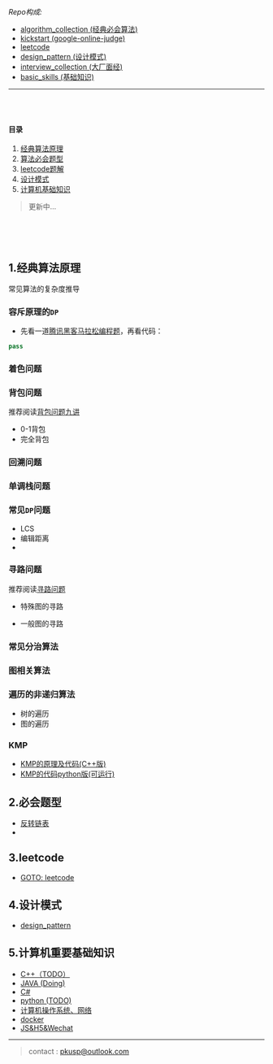 
*Repo构成:*
- [algorithm_collection (经典必会算法)](./algorithm_collection)
- [kickstart (google-online-judge) ](./kickstart)
- [leetcode](./leetcode)
- [design_pattern (设计模式) ](./design_pattern)
- [interview_collection (大厂面经)](./interview_collection)
- [basic_skills (基础知识)](./basic_skills)

---  
</BR>
</BR>

#### 目录  
1. [经典算法原理](##1.经典算法原理)     
2. [算法必会题型](##2.必会题型)  
3. [leetcode题解](##3.leetcode)  
4. [设计模式](##4.设计模式)
5. [计算机基础知识](##5.计算机重要基础知识)  
> 更新中...

</BR>
</BR>
</BR>

## 1.经典算法原理  


<!-- 

### `KMP`算法
- [一篇外文博客](http://jakeboxer.com/blog/2009/12/13/the-knuth-morris-pratt-algorithm-in-my-own-words/)
- [next数组的计算原理](http://www.ruanyifeng.com/blog/2013/05/Knuth%E2%80%93Morris%E2%80%93Pratt_algorithm.html)

 -->

常见算法的复杂度推导

### 容斥原理的`DP`
- 先看一道[腾讯黑客马拉松编程题](http://acm.hdu.edu.cn/showproblem.php?pid=4532)，再看代码：
```python
pass
```

### 着色问题

### 背包问题
推荐阅读[背包问题九讲](https://github.com/tianyicui/pack/blob/master/V2.pdf)
- 0-1背包
- 完全背包
### 回溯问题

### 单调栈问题

### 常见`DP`问题
- LCS
- 编辑距离
- 
### 寻路问题

推荐阅读[寻路问题](https://github.com/tianyicui/DP-Book/blob/master/path.pdf)

- 特殊图的寻路

- 一般图的寻路
### 常见分治算法

### 图相关算法

### 遍历的非递归算法
- 树的遍历
- 图的遍历
### KMP
- [KMP的原理及代码(C++版)](./classic_algorithm/kmp.MD)
- [KMP的代码python版(可运行)](./classic_algorithm/kmp.py)


## 2.必会题型
- [反转链表](./algorithm_collection/reverseList.cpp)
- 
## 3.leetcode
- [GOTO: leetcode](./leetcode/readme.md)


## 4.设计模式
- [design_pattern](./design_pattern/README.MD)

## 5.计算机重要基础知识
- [C++（TODO）](./basic_skills/cpp.MD)  
- [JAVA (Doing)](./basic_skills/java.MD)  
- [C#](./basic_skills/csharp.MD)  
- [python (TODO)](./basic_skills/python.MD)  
- [计算机操作系统、网络](./basic_skills/README.MD)  
- [docker](./basic_skills/docker.MD)  
- [JS&H5&Wechat](./basic_skills/wechat.MD)

---
> contact : pkusp@outlook.com



